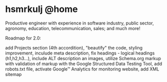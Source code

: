 # hsmrkulj @home
Productive engineer with experience in software industry, public sector, agronomy, education, telecommunication, sales; and much more!


Roadmap for 2.0:

add Projects section (4th accordition), 
"beautify" the code, 
styling improvement,
inculude meta description,
fix headings - logical headings (h1,h2,h3...),
include ALT description an images,
utilize Schema.org markup with validation of markup with the Google Structured Data Testing Tool,
add robots.txt file,
activate Google™ Analytics for monitoring website,
add XML sitemap
